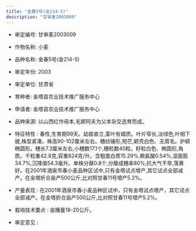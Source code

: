 ```yaml
---
title: "金春5号(金214-5)"
description: "甘审麦2003009"
---
```

* 审定编号:  甘审麦2003009

*  作物名称:  小麦

*  品种名称:  金春5号(金214-5)

*  审定年份:  2003

*  审定单位:  甘肃省

* 育种者:  金塔县农业技术推广服务中心

*  申请者:  金塔县农业技术推广服务中心

*  品种来源:  以山西红作母本,毛颖阿夫为父本杂交选育而成。

*  特征特性 : 
春性,生育期99天。幼苗直立,茎叶有蜡质。叶片窄长,淡绿色,叶相下披,株型紧凑。株高90-102厘米左右。穗纺锤形,短芒,颖壳白色、无茸毛。护颖椭圆形。穗长7.3厘米左右,小穗数17.1个,穗粒数40粒。籽粒白色、椭圆形,角质。千粒重42.8克,容重824克/升。含粗蛋白质15.29%,赖氨酸0.54%,湿面筋34.7%,沉降值54.3毫升。单株分蘖0.8个,分蘖成穗率80%;抗大气干旱,落黄好。在2001年酒泉市春小麦品种区试中,只有金塔试点增产,其它试点全部减产。在金塔折合亩产500公斤,比对照甘春11号增产5.2%。
 
*  产量表现 : 
在2001年酒泉市春小麦品种区试中，只有金塔试点增产，其它试点全部减产。在金塔折合亩产500公斤,比对照甘春11号增产5.2%。

*  栽培技术要点 : 
亩播量18-20公斤。

*  审定意见 : 

